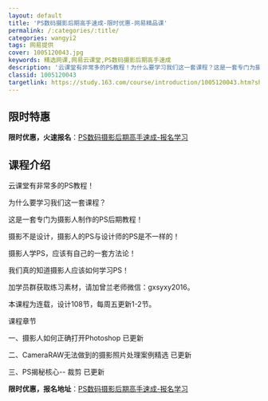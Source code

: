 ```yaml
---
layout: default
title: 'PS数码摄影后期高手速成-限时优惠-网易精品课'
permalink: /:categories/:title/
categories: wangyi2
tags: 网易提供
cover: 1005120043.jpg
keywords: 精选网课,网易云课堂,PS数码摄影后期高手速成
description: '云课堂有非常多的PS教程！为什么要学习我们这一套课程？这是一套专门为摄影人制作的PS后期教程！摄影不是设计，摄影人的PS'
classid: 1005120043
targetlink: https://study.163.com/course/introduction/1005120043.htm?share=1&shareId=1025206652&utm_campaign=share&utm_medium=iphoneShare&utm_source=&utm_u=1025206652
---
```


## 限时特惠

**限时优惠，火速报名**：[PS数码摄影后期高手速成-报名学习](https://study.163.com/course/introduction/1005120043.htm?share=1&shareId=1025206652&utm_campaign=share&utm_medium=iphoneShare&utm_source=&utm_u=1025206652)

## 课程介绍

云课堂有非常多的PS教程！

为什么要学习我们这一套课程？

这是一套专门为摄影人制作的PS后期教程！

摄影不是设计，摄影人的PS与设计师的PS是不一样的！

摄影人学PS，应该有自己的一套方法论！

我们真的知道摄影人应该如何学习PS！

加学员群获取练习素材，请加曾兰老师微信：gxsyxy2016。

本课程为连载，设计108节，每周五更新1-2节。

课程章节

一、摄影人如何正确打开Photoshop     已更新

二、CameraRAW无法做到的摄影照片处理案例精选      已更新

三、PS揭秘核心-- 裁剪 已更新

**限时优惠，报名地址**：[PS数码摄影后期高手速成-报名学习](https://study.163.com/course/introduction/1005120043.htm?share=1&shareId=1025206652&utm_campaign=share&utm_medium=iphoneShare&utm_source=&utm_u=1025206652)


